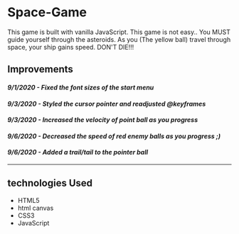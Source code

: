 # Space-Game
This game is built with vanilla JavaScript. This game is not easy.. You MUST guide yourself through the asteroids. As you (The yellow ball) travel through space, your ship gains speed. DON'T DIE!!!

## Improvements

#### *9/1/2020 - Fixed the font sizes of the start menu*
#### *9/3/2020 - Styled the cursor pointer and readjusted @keyframes*
#### *9/3/2020 - Increased the velocity of point ball as you progress*
#### *9/6/2020 - Decreased the speed of red enemy balls as you progress ;)*
#### *9/6/2020 - Added a trail/tail to the pointer ball*
---

## technologies Used
- HTML5
- html canvas
- CSS3
- JavaScript

